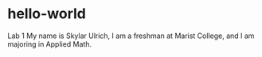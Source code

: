# hello-world
Lab 1 
My name is Skylar Ulrich, I am a freshman at Marist College, and I am majoring in Applied Math.

